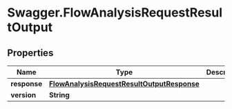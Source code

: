 # Swagger.FlowAnalysisRequestResultOutput

## Properties
Name | Type | Description | Notes
------------ | ------------- | ------------- | -------------
**response** | [**FlowAnalysisRequestResultOutputResponse**](FlowAnalysisRequestResultOutputResponse.md) |  | [optional] 
**version** | **String** |  | [optional] 


